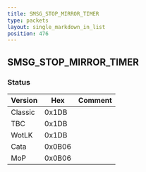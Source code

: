 ```yaml
---
title: SMSG_STOP_MIRROR_TIMER
type: packets
layout: single_markdown_in_list
position: 476
---
```


## SMSG_STOP_MIRROR_TIMER

### Status

Version    | Hex        | Comment
---------- | ---------- | ---------- 
Classic    | 0x1DB      | 
TBC        | 0x1DB      | 
WotLK      | 0x1DB      | 
Cata       | 0x0B06     | 
MoP        | 0x0B06     | 